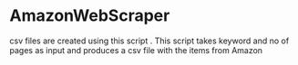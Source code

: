 # AmazonWebScraper

csv files are created using this script . 
This script takes keyword and no of pages as input and produces a csv file with the items from Amazon